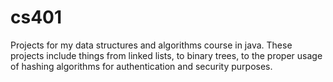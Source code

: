 # cs401
Projects for my data structures and algorithms course in java. These projects include things from linked lists, to binary trees, to the proper usage of hashing algorithms for authentication and security purposes.
